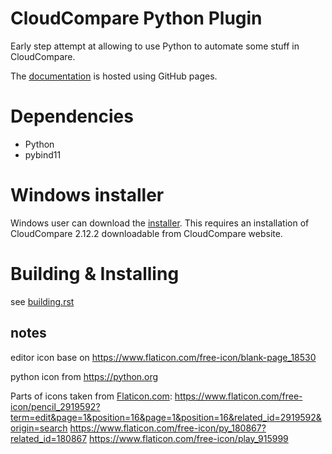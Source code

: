 # CloudCompare Python Plugin

Early step attempt at allowing to use Python to automate some stuff in CloudCompare.

The [documentation](https://tmontaigu.github.io/CloudCompare-PythonPlugin/index.html)
is hosted using GitHub pages.

# Dependencies

 - Python
 - pybind11

# Windows installer

Windows user can download the [installer](https://u.pcloud.link/publink/show?code=XZHs7GXZjPafaI6pquRQOwSP1f1g8BJE6Qcy).
This requires an installation of CloudCompare 2.12.2 downloadable from CloudCompare website.

# Building & Installing

see [building.rst](docs/building.rst)


## notes
editor icon base on https://www.flaticon.com/free-icon/blank-page_18530

python icon from https://python.org

Parts of icons taken from [Flaticon.com](www.flaticon.com):
https://www.flaticon.com/free-icon/pencil_2919592?term=edit&page=1&position=16&page=1&position=16&related_id=2919592&origin=search
https://www.flaticon.com/free-icon/py_180867?related_id=180867
https://www.flaticon.com/free-icon/play_915999
